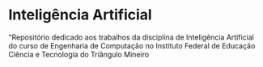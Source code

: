 # Inteligência Artificial
"Repositório dedicado aos trabalhos da disciplina de Inteligência Artificial do curso de Engenharia de Computação no Instituto Federal de Educação Ciência e Tecnologia do Triângulo Mineiro
